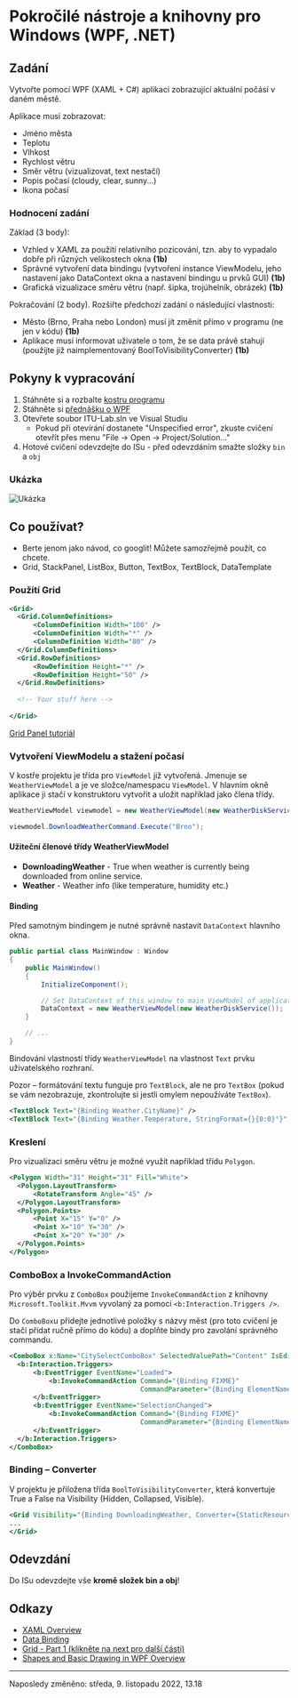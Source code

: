 # Pokročilé nástroje a knihovny pro Windows (WPF, .NET) #

## Zadání ##

Vytvořte pomocí WPF (XAML + C#) aplikaci zobrazující aktuální počásí v daném městě.

Aplikace musí zobrazovat:

- Jméno města
- Teplotu
- Vlhkost
- Rychlost větru
- Směr větru (vizualizovat, text nestačí)
- Popis počasí (cloudy, clear, sunny...)
- Ikona počasí

### Hodnocení zadání ###

Základ (3 body):

- Vzhled v XAML za použití relativního pozicování, tzn. aby to vypadalo dobře při různých velikostech okna **(1b)**
- Správné vytvoření data bindingu (vytvoření instance ViewModelu, jeho nastavení jako DataContext okna a nastavení bindingu u prvků GUI) **(1b)**
- Grafická vizualizace směru větru (např. šipka, trojúhelník, obrázek) **(1b)**

Pokračování (2 body). Rozšiřte předchozí zadání o následující vlastnosti:

- Město (Brno, Praha nebo London) musí jít změnit přímo v programu (ne jen v kódu) **(1b)**
- Aplikace musí informovat uživatele o tom, že se data právě stahují (použijte již naimplementovaný BoolToVisibilityConverter) **(1b)**

## Pokyny k vypracování ##

1. Stáhněte si a rozbalte [kostru programu](https://moodle.vut.cz/pluginfile.php/597574/mod_page/content/27/kostra.zip)
2. Stáhněte si [přednášku o WPF](https://moodle.vut.cz/mod/resource/view.php?id=320730)
3. Otevřete soubor ITU-Lab.sln ve Visual Studiu
   - Pokud při otevírání dostanete "Unspecified error", zkuste cvičení otevřít přes menu "File -> Open -> Project/Solution..."
4. Hotové cvičení odevzdejte do ISu - před odevzdáním smažte složky `bin` a `obj`

### Ukázka ###

<div markdown="1" width="223" height="355">

![Ukázka](https://github.com/onegentig/VUT-FIT-ITU2023-cvicenia/assets/84882649/3cdeb63f-ae4e-47a1-93c5-26a1b6db847f)

## Co používat? ##

- Berte jenom jako návod, co googlit! Můžete samozřejmě použít, co chcete.
- Grid, StackPanel, ListBox, Button, TextBox, TextBlock, DataTemplate

### Použití Grid ###

```xml
<Grid>
  <Grid.ColumnDefinitions>
      <ColumnDefinition Width="100" />
      <ColumnDefinition Width="*" />
      <ColumnDefinition Width="80" />
  </Grid.ColumnDefinitions>
  <Grid.RowDefinitions>
      <RowDefinition Height="*" />
      <RowDefinition Height="50" />
  </Grid.RowDefinitions> 
  
  <!-- Your stuff here -->
    
</Grid>
```

[Grid Panel tutoriál](http://wpftutorial.net/GridLayout.html)

### Vytvoření ViewModelu a stažení počasí ###

V kostře projektu je třída pro `ViewModel` již vytvořená. Jmenuje se `WeatherViewModel` a je ve složce/namespacu `ViewModel`. V hlavním okně aplikace ji stačí v konstruktoru vytvořit a uložit například jako člena třídy.

```csharp
WeatherViewModel viewmodel = new WeatherViewModel(new WeatherDiskService());

viewmodel.DownloadWeatherCommand.Execute("Brno"); 
```

#### Užiteční členové třídy WeatherViewModel ####

- **DownloadingWeather** - True when weather is currently being downloaded from online service.
- **Weather** - Weather info (like temperature, humidity etc.)

#### Binding ####

Před samotným bindingem je nutné správně nastavit `DataContext` hlavního okna.

```csharp
public partial class MainWindow : Window
{
    public MainWindow()
    {
        InitializeComponent();

        // Set DataContext of this window to main ViewModel of application
        DataContext = new WeatherViewModel(new WeatherDiskService());
    }

    // ...
} 
```

Bindování vlastností třídy `WeatherViewModel` na vlastnost `Text` prvku uživatelského rozhraní.

Pozor – formátování textu funguje pro `TextBlock`, ale ne pro `TextBox` (pokud se vám nezobrazuje, zkontrolujte si jestli omylem nepoužíváte `TextBox`).

```xml
<TextBlock Text="{Binding Weather.CityName}" />
<TextBlock Text="{Binding Weather.Temperature, StringFormat={}{0:0}°}" />
```

### Kreslení ###

Pro vizualizaci směru větru je možné využít například třídu `Polygon`.

```xml
<Polygon Width="31" Height="31" Fill="White">
  <Polygon.LayoutTransform>
      <RotateTransform Angle="45" />
  </Polygon.LayoutTransform>
  <Polygon.Points>
      <Point X="15" Y="0" />
      <Point X="10" Y="30" />
      <Point X="20" Y="30" />
  </Polygon.Points>
</Polygon>
```

### ComboBox a InvokeCommandAction ###

Pro výběr prvku z `ComboBox` použijeme `InvokeCommandAction` z knihovny `Microsoft.Toolkit.Mvvm` vyvolaný za pomoci `<b:Interaction.Triggers />`.

Do `ComboBox`u přidejte jednotlivé položky s názvy měst (pro toto cvičení je stačí přidat ručně přímo do kódu) a doplňte bindy pro zavolání správného commandu.

```xml
<ComboBox x:Name="CitySelectComboBox" SelectedValuePath="Content" IsEditable="True" Width="100">
  <b:Interaction.Triggers>
      <b:EventTrigger EventName="Loaded">
          <b:InvokeCommandAction Command="{Binding FIXME}"
                                 CommandParameter="{Binding ElementName=CitySelectComboBox, Path=SelectedValue}" />
      </b:EventTrigger>
      <b:EventTrigger EventName="SelectionChanged">
          <b:InvokeCommandAction Command="{Binding FIXME}"
                                 CommandParameter="{Binding ElementName=CitySelectComboBox, Path=SelectedValue}" />
      </b:EventTrigger>
  </b:Interaction.Triggers>
</ComboBox>
```

### Binding – Converter ###

V projektu je přiložena třída `BoolToVisibilityConverter`, která konvertuje True a False na Visibility (Hidden, Collapsed, Visible).

```xml
<Grid Visibility="{Binding DownloadingWeather, Converter={StaticResource boolToVisibilityConverter}, ConverterParameter=False}">
...
</Grid>
```

## Odevzdání ##

Do ISu odevzdejte vše **kromě složek bin a obj**!

## Odkazy ##

- [XAML Overview](https://msdn.microsoft.com/en-us/library/ms752059%28v=vs.100%29.aspx)
- [Data Binding](http://msdn.microsoft.com/en-us/library/ms752347(v=vs.100).aspx)
- [Grid - Part 1 (klikněte na next pro další části)](http://www.wpf-tutorial.com/panels/grid/)
- [Shapes and Basic Drawing in WPF Overview](https://msdn.microsoft.com/en-us/library/ms747393%28v=vs.100%29.aspx)

--------------------

Naposledy změněno: středa, 9. listopadu 2022, 13.18

